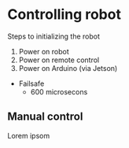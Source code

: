 # Controlling robot

Steps to initializing the robot

1. Power on robot
2. Power on remote control
3. Power on Arduino (via Jetson)

- Failsafe
    - 600 microsecons

## Manual control

Lorem ipsom
